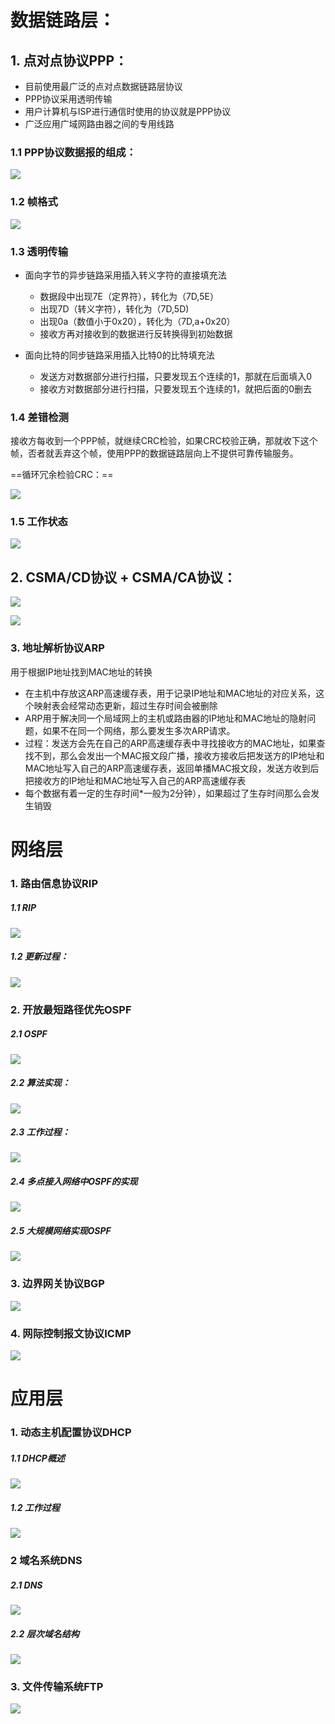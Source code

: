 # 数据链路层：

## 1. 点对点协议PPP：

- 目前使用最广泛的点对点数据链路层协议
- PPP协议采用透明传输
- 用户计算机与ISP进行通信时使用的协议就是PPP协议
- 广泛应用广域网路由器之间的专用线路


### 1.1 PPP协议数据报的组成：

![](https://cdn.jsdelivr.net/gh/KylinLzw/MarkdownImage/img/20221215113904.png)


### 1.2 帧格式

![](https://cdn.jsdelivr.net/gh/KylinLzw/MarkdownImage/img/20221215115614.png)


### 1.3 透明传输

- 面向字节的异步链路采用插入转义字符的直接填充法
  - 数据段中出现7E（定界符），转化为（7D,5E）
  - 出现7D（转义字符），转化为（7D,5D)
  - 出现0a（数值小于0x20），转化为（7D,a+0x20）
  - 接收方再对接收到的数据进行反转换得到初始数据

- 面向比特的同步链路采用插入比特0的比特填充法
  - 发送方对数据部分进行扫描，只要发现五个连续的1，那就在后面填入0
  - 接收方对数据部分进行扫描，只要发现五个连续的1，就把后面的0删去


### 1.4 差错检测

接收方每收到一个PPP帧，就继续CRC检验，如果CRC校验正确，那就收下这个帧，否者就丢弃这个帧，使用PPP的数据链路层向上不提供可靠传输服务。 

==循环冗余检验CRC：==

![](https://cdn.jsdelivr.net/gh/KylinLzw/MarkdownImage/img/20221215121737.png)


### 1.5 工作状态

![](https://cdn.jsdelivr.net/gh/KylinLzw/MarkdownImage/img/20221215123242.png)



## 2. CSMA/CD协议 + CSMA/CA协议：

![](https://cdn.jsdelivr.net/gh/KylinLzw/MarkdownImage/img/20221215145902.png)

![](https://cdn.jsdelivr.net/gh/KylinLzw/MarkdownImage/img/20221215150328.png)



### 3. 地址解析协议ARP

用于根据IP地址找到MAC地址的转换

- 在主机中存放这ARP高速缓存表，用于记录IP地址和MAC地址的对应关系，这个映射表会经常动态更新，超过生存时间会被删除
- ARP用于解决同一个局域网上的主机或路由器的IP地址和MAC地址的隐射问题，如果不在同一个网络，那么要发生多次ARP请求。
- 过程：发送方会先在自己的ARP高速缓存表中寻找接收方的MAC地址，如果查找不到，那么会发出一个MAC报文段广播，接收方接收后把发送方的IP地址和MAC地址写入自己的ARP高速缓存表，返回单播MAC报文段，发送方收到后把接收方的IP地址和MAC地址写入自己的ARP高速缓存表
- 每个数据有着一定的生存时间*一般为2分钟），如果超过了生存时间那么会发生销毁


# 网络层

### 1. 路由信息协议RIP

##### 1.1 RIP

![](https://cdn.jsdelivr.net/gh/KylinLzw/MarkdownImage/img/20221218223633.png)

##### 1.2 更新过程：

![](https://cdn.jsdelivr.net/gh/KylinLzw/MarkdownImage/img/20221218223732.png)


### 2. 开放最短路径优先OSPF

##### 2.1 OSPF

![](https://cdn.jsdelivr.net/gh/KylinLzw/MarkdownImage/img/20221218225421.png)

##### 2.2 算法实现：

![](https://cdn.jsdelivr.net/gh/KylinLzw/MarkdownImage/img/20221218224459.png)

##### 2.3 工作过程：

![](https://cdn.jsdelivr.net/gh/KylinLzw/MarkdownImage/img/20221218224934.png)

##### 2.4 多点接入网络中OSPF的实现

![](https://cdn.jsdelivr.net/gh/KylinLzw/MarkdownImage/img/20221218225204.png)

##### 2.5 大规模网络实现OSPF

![](https://cdn.jsdelivr.net/gh/KylinLzw/MarkdownImage/img/20221218225640.png)


### 3. 边界网关协议BGP

![](https://cdn.jsdelivr.net/gh/KylinLzw/MarkdownImage/img/20221218233822.png)


### 4. 网际控制报文协议ICMP

![](https://cdn.jsdelivr.net/gh/KylinLzw/MarkdownImage/img/20221219000309.png)




# 应用层

### 1. 动态主机配置协议DHCP

##### 1.1 DHCP概述

![](https://cdn.jsdelivr.net/gh/KylinLzw/MarkdownImage/img/20221222204541.png)

##### 1.2 工作过程

![](https://cdn.jsdelivr.net/gh/KylinLzw/MarkdownImage/img/20221222204508.png)


### 2 域名系统DNS

##### 2.1 DNS

![](https://cdn.jsdelivr.net/gh/KylinLzw/MarkdownImage/img/20221222210605.png)


##### 2.2 层次域名结构

![](https://cdn.jsdelivr.net/gh/KylinLzw/MarkdownImage/img/20221222210628.png )

### 3. 文件传输系统FTP

![](https://cdn.jsdelivr.net/gh/KylinLzw/MarkdownImage/img/20221222221138.png)